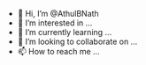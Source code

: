 - 👋 Hi, I’m @AthulBNath
- 👀 I’m interested in ...
- 🌱 I’m currently learning ...
- 💞️ I’m looking to collaborate on ...
- 📫 How to reach me ...

<!---
AthulBNath/AthulBNath is a ✨ special ✨ repository because its `README.md` (this file) appears on your GitHub profile.
You can click the Preview link to take a look at your changes.
--->
